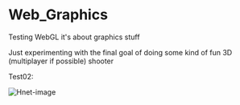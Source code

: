 # Web_Graphics
Testing WebGL it's about graphics stuff 

Just experimenting with the final goal of doing some kind of fun 3D (multiplayer if possible) shooter

Test02:

![Hnet-image](https://user-images.githubusercontent.com/79292185/139557329-7183b6de-635b-42ca-a727-5036dca80448.gif)
